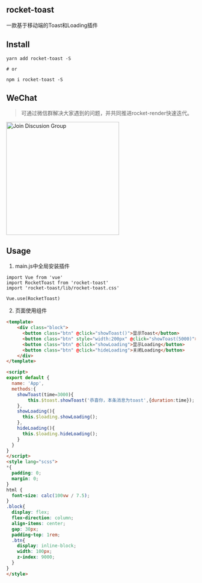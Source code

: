 ## rocket-toast
一款基于移动端的Toast和Loading插件

## Install

```
yarn add rocket-toast -S

# or 

npm i rocket-toast -S
```

## WeChat
> 可通过微信群解决大家遇到的问题，并共同推进rocket-render快速迭代。

<img alt="Join Discusion Group" src="https://jackysoft.github.io/rocket-render/wechat.jpg" width="300">

## Usage

1. main.js中全局安装插件
```
import Vue from 'vue'
import RocketToast from 'rocket-toast'
import 'rocket-toast/lib/rocket-toast.css'

Vue.use(RocketToast)
```

2. 页面使用组件
```html
<template>
    <div class="block">
      <button class="btn" @click="showToast()">显示Toast</button>
      <button class="btn" style="width:200px" @click="showToast(5000)">显示Toast,5秒后关闭</button>
      <button class="btn" @click="showLoading">显示Loading</button>
      <button class="btn" @click="hideLoading">关闭Loading</button>
    </div>
</template>

<script>
export default {
  name: 'App',
  methods:{
    showToast(time=3000){
        this.$toast.showToast('恭喜你，本条消息为toast',{duration:time});
    },
    showLoading(){
      this.$loading.showLoading();
    },
    hideLoading(){
      this.$loading.hideLoading();
    }
  }
}
</script>
<style lang="scss">
*{
  padding: 0;
  margin: 0;
}
html {
  font-size: calc(100vw / 7.5);
}
.block{
  display: flex;
  flex-direction: column;
  align-items: center;
  gap: 30px;
  padding-top: 1rem;
  .btn{
    display: inline-block;
    width: 100px;
    z-index: 9000;
  }
}
</style>
```
